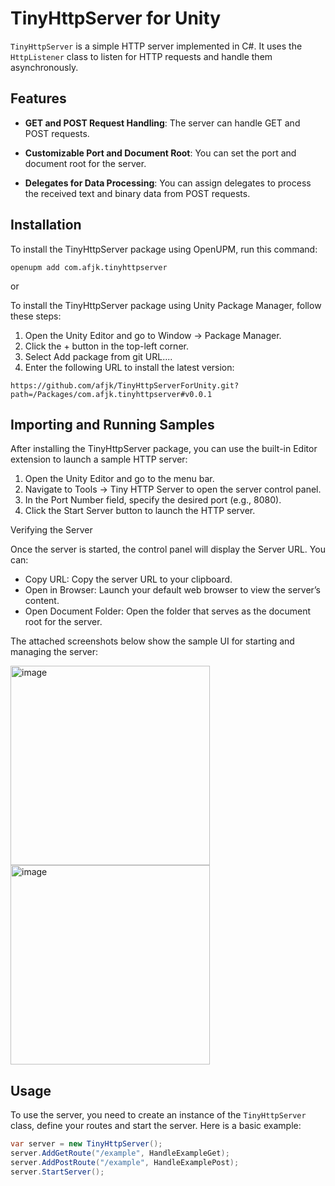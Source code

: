# TinyHttpServer for Unity

`TinyHttpServer` is a simple HTTP server implemented in C#. It uses the `HttpListener` class to listen for HTTP requests and handle them asynchronously.

## Features

- **GET and POST Request Handling**: The server can handle GET and POST requests.

- **Customizable Port and Document Root**: You can set the port and document root for the server.

- **Delegates for Data Processing**: You can assign delegates to process the received text and binary data from POST requests.

## Installation

To install the TinyHttpServer package using OpenUPM, run this command:

```
openupm add com.afjk.tinyhttpserver
```

or

To install the TinyHttpServer package using Unity Package Manager, follow these steps:

1.	Open the Unity Editor and go to Window -> Package Manager.
2.	Click the + button in the top-left corner.
3.	Select Add package from git URL....
4.	Enter the following URL to install the latest version:

```
https://github.com/afjk/TinyHttpServerForUnity.git?path=/Packages/com.afjk.tinyhttpserver#v0.0.1
```

## Importing and Running Samples

After installing the TinyHttpServer package, you can use the built-in Editor extension to launch a sample HTTP server:

1.	Open the Unity Editor and go to the menu bar.
2.	Navigate to Tools -> Tiny HTTP Server to open the server control panel.
3.	In the Port Number field, specify the desired port (e.g., 8080).
4.	Click the Start Server button to launch the HTTP server.

Verifying the Server

Once the server is started, the control panel will display the Server URL. You can:

* Copy URL: Copy the server URL to your clipboard.
* Open in Browser: Launch your default web browser to view the server’s content.
* Open Document Folder: Open the folder that serves as the document root for the server.

The attached screenshots below show the sample UI for starting and managing the server:

<img width="319" alt="image" src="https://github.com/user-attachments/assets/a463ad6b-4e19-4199-84bb-c0f0a26c6ad5">

<img width="319" alt="image" src="https://github.com/user-attachments/assets/a403412e-fbab-4d5a-b5ab-7961d4c70887">

## Usage

To use the server, you need to create an instance of the `TinyHttpServer` class, define your routes and start the server. Here is a basic example:

```csharp
var server = new TinyHttpServer();
server.AddGetRoute("/example", HandleExampleGet);
server.AddPostRoute("/example", HandleExamplePost);
server.StartServer();
